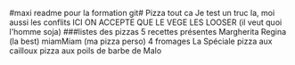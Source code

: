 #maxi readme pour la formation git#
Pizza tout ca
Je test un truc la, moi aussi les conflits 
ICI ON ACCEPTE QUE LE VEGE LES LOOSER (il veut quoi l'homme soja) 
###listes des pizzas
5 recettes présentes 
Margherita 
Regina (la best)
miamMiam (ma pizza perso)
4 fromages
La Spéciale
pizza aux cailloux
pizza aux poils de barbe de Malo 